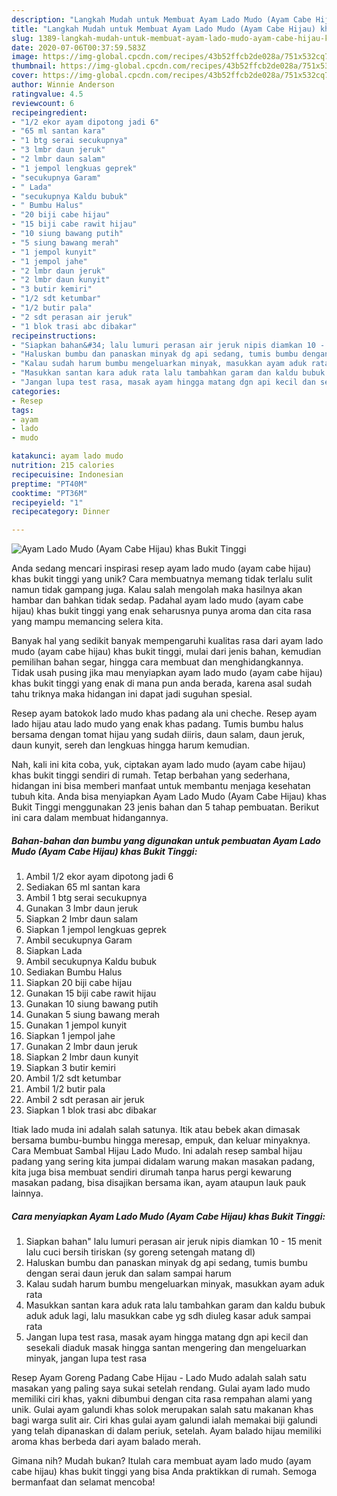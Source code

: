 ```yaml
---
description: "Langkah Mudah untuk Membuat Ayam Lado Mudo (Ayam Cabe Hijau) khas Bukit Tinggi yang Sempurna"
title: "Langkah Mudah untuk Membuat Ayam Lado Mudo (Ayam Cabe Hijau) khas Bukit Tinggi yang Sempurna"
slug: 1389-langkah-mudah-untuk-membuat-ayam-lado-mudo-ayam-cabe-hijau-khas-bukit-tinggi-yang-sempurna
date: 2020-07-06T00:37:59.583Z
image: https://img-global.cpcdn.com/recipes/43b52ffcb2de028a/751x532cq70/ayam-lado-mudo-ayam-cabe-hijau-khas-bukit-tinggi-foto-resep-utama.jpg
thumbnail: https://img-global.cpcdn.com/recipes/43b52ffcb2de028a/751x532cq70/ayam-lado-mudo-ayam-cabe-hijau-khas-bukit-tinggi-foto-resep-utama.jpg
cover: https://img-global.cpcdn.com/recipes/43b52ffcb2de028a/751x532cq70/ayam-lado-mudo-ayam-cabe-hijau-khas-bukit-tinggi-foto-resep-utama.jpg
author: Winnie Anderson
ratingvalue: 4.5
reviewcount: 6
recipeingredient:
- "1/2 ekor ayam dipotong jadi 6"
- "65 ml santan kara"
- "1 btg serai secukupnya"
- "3 lmbr daun jeruk"
- "2 lmbr daun salam"
- "1 jempol lengkuas geprek"
- "secukupnya Garam"
- " Lada"
- "secukupnya Kaldu bubuk"
- " Bumbu Halus"
- "20 biji cabe hijau"
- "15 biji cabe rawit hijau"
- "10 siung bawang putih"
- "5 siung bawang merah"
- "1 jempol kunyit"
- "1 jempol jahe"
- "2 lmbr daun jeruk"
- "2 lmbr daun kunyit"
- "3 butir kemiri"
- "1/2 sdt ketumbar"
- "1/2 butir pala"
- "2 sdt perasan air jeruk"
- "1 blok trasi abc dibakar"
recipeinstructions:
- "Siapkan bahan&#34; lalu lumuri perasan air jeruk nipis diamkan 10 - 15 menit lalu cuci bersih tiriskan (sy goreng setengah matang dl)"
- "Haluskan bumbu dan panaskan minyak dg api sedang, tumis bumbu dengan serai daun jeruk dan salam sampai harum"
- "Kalau sudah harum bumbu mengeluarkan minyak, masukkan ayam aduk rata"
- "Masukkan santan kara aduk rata lalu tambahkan garam dan kaldu bubuk aduk aduk lagi, lalu masukkan cabe yg sdh diuleg kasar aduk sampai rata"
- "Jangan lupa test rasa, masak ayam hingga matang dgn api kecil dan sesekali diaduk masak hingga santan mengering dan mengeluarkan minyak, jangan lupa test rasa"
categories:
- Resep
tags:
- ayam
- lado
- mudo

katakunci: ayam lado mudo 
nutrition: 215 calories
recipecuisine: Indonesian
preptime: "PT40M"
cooktime: "PT36M"
recipeyield: "1"
recipecategory: Dinner

---
```



![Ayam Lado Mudo (Ayam Cabe Hijau) khas Bukit Tinggi](https://img-global.cpcdn.com/recipes/43b52ffcb2de028a/751x532cq70/ayam-lado-mudo-ayam-cabe-hijau-khas-bukit-tinggi-foto-resep-utama.jpg)

Anda sedang mencari inspirasi resep ayam lado mudo (ayam cabe hijau) khas bukit tinggi yang unik? Cara membuatnya memang tidak terlalu sulit namun tidak gampang juga. Kalau salah mengolah maka hasilnya akan hambar dan bahkan tidak sedap. Padahal ayam lado mudo (ayam cabe hijau) khas bukit tinggi yang enak seharusnya punya aroma dan cita rasa yang mampu memancing selera kita.

Banyak hal yang sedikit banyak mempengaruhi kualitas rasa dari ayam lado mudo (ayam cabe hijau) khas bukit tinggi, mulai dari jenis bahan, kemudian pemilihan bahan segar, hingga cara membuat dan menghidangkannya. Tidak usah pusing jika mau menyiapkan ayam lado mudo (ayam cabe hijau) khas bukit tinggi yang enak di mana pun anda berada, karena asal sudah tahu triknya maka hidangan ini dapat jadi suguhan spesial.

Resep ayam batokok lado mudo khas padang ala uni cheche. Resep ayam lado hijau atau lado mudo yang enak khas padang. Tumis bumbu halus bersama dengan tomat hijau yang sudah diiris, daun salam, daun jeruk, daun kunyit, sereh dan lengkuas hingga harum kemudian.


Nah, kali ini kita coba, yuk, ciptakan ayam lado mudo (ayam cabe hijau) khas bukit tinggi sendiri di rumah. Tetap berbahan yang sederhana, hidangan ini bisa memberi manfaat untuk membantu menjaga kesehatan tubuh kita. Anda bisa menyiapkan Ayam Lado Mudo (Ayam Cabe Hijau) khas Bukit Tinggi menggunakan 23 jenis bahan dan 5 tahap pembuatan. Berikut ini cara dalam membuat hidangannya.

<!--inarticleads1-->

##### Bahan-bahan dan bumbu yang digunakan untuk pembuatan Ayam Lado Mudo (Ayam Cabe Hijau) khas Bukit Tinggi:

1. Ambil 1/2 ekor ayam dipotong jadi 6
1. Sediakan 65 ml santan kara
1. Ambil 1 btg serai secukupnya
1. Gunakan 3 lmbr daun jeruk
1. Siapkan 2 lmbr daun salam
1. Siapkan 1 jempol lengkuas geprek
1. Ambil secukupnya Garam
1. Siapkan  Lada
1. Ambil secukupnya Kaldu bubuk
1. Sediakan  Bumbu Halus
1. Siapkan 20 biji cabe hijau
1. Gunakan 15 biji cabe rawit hijau
1. Gunakan 10 siung bawang putih
1. Gunakan 5 siung bawang merah
1. Gunakan 1 jempol kunyit
1. Siapkan 1 jempol jahe
1. Gunakan 2 lmbr daun jeruk
1. Siapkan 2 lmbr daun kunyit
1. Siapkan 3 butir kemiri
1. Ambil 1/2 sdt ketumbar
1. Ambil 1/2 butir pala
1. Ambil 2 sdt perasan air jeruk
1. Siapkan 1 blok trasi abc dibakar


Itiak lado muda ini adalah salah satunya. Itik atau bebek akan dimasak bersama bumbu-bumbu hingga meresap, empuk, dan keluar minyaknya. Cara Membuat Sambal Hijau Lado Mudo. Ini adalah resep sambal hijau padang yang sering kita jumpai didalam warung makan masakan padang, kita juga bisa membuat sendiri dirumah tanpa harus pergi kewarung masakan padang, bisa disajikan bersama ikan, ayam ataupun lauk pauk lainnya. 

<!--inarticleads2-->

##### Cara menyiapkan Ayam Lado Mudo (Ayam Cabe Hijau) khas Bukit Tinggi:

1. Siapkan bahan&#34; lalu lumuri perasan air jeruk nipis diamkan 10 - 15 menit lalu cuci bersih tiriskan (sy goreng setengah matang dl)
1. Haluskan bumbu dan panaskan minyak dg api sedang, tumis bumbu dengan serai daun jeruk dan salam sampai harum
1. Kalau sudah harum bumbu mengeluarkan minyak, masukkan ayam aduk rata
1. Masukkan santan kara aduk rata lalu tambahkan garam dan kaldu bubuk aduk aduk lagi, lalu masukkan cabe yg sdh diuleg kasar aduk sampai rata
1. Jangan lupa test rasa, masak ayam hingga matang dgn api kecil dan sesekali diaduk masak hingga santan mengering dan mengeluarkan minyak, jangan lupa test rasa


Resep Ayam Goreng Padang Cabe Hijau - Lado Mudo adalah salah satu masakan yang paling saya sukai setelah rendang. Gulai ayam lado mudo memiliki ciri khas, yakni dibumbui dengan cita rasa rempahan alami yang unik. Gulai ayam galundi khas solok merupakan salah satu makanan khas bagi warga sulit air. Ciri khas gulai ayam galundi ialah memakai biji galundi yang telah dipanaskan di dalam periuk, setelah. Ayam balado hijau memiliki aroma khas berbeda dari ayam balado merah. 

Gimana nih? Mudah bukan? Itulah cara membuat ayam lado mudo (ayam cabe hijau) khas bukit tinggi yang bisa Anda praktikkan di rumah. Semoga bermanfaat dan selamat mencoba!
